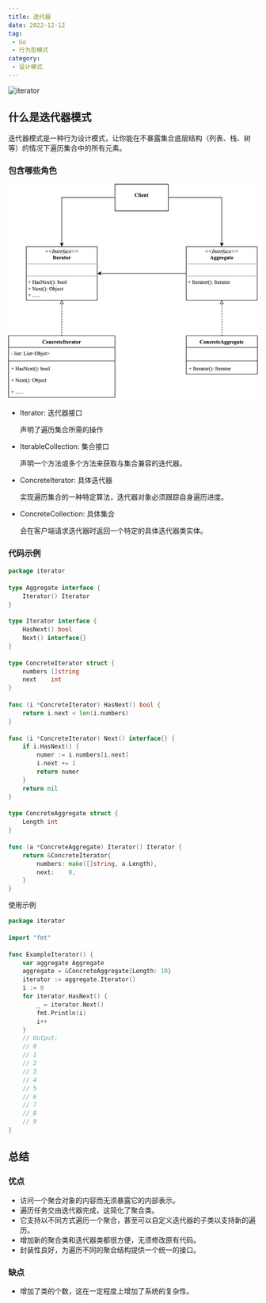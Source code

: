 ```yaml
---
title: 迭代器
date: 2022-12-12
tag:
 - Go
 - 行为型模式
category:
 - 设计模式
---
```


![iterator](https://refactoringguru.cn/images/patterns/content/iterator/iterator-zh-2x.png)

<!-- more -->

## 什么是迭代器模式

迭代器模式是一种行为设计模式，让你能在不暴露集合底层结构（列表、栈、树等）的情况下遍历集合中的所有元素。

### 包含哪些角色

![iterator](../images/iterator.png)

- Iterator: 迭代器接口
  
  声明了遍历集合所需的操作

- IterableCollection: 集合接口
  
  声明一个方法或多个方法来获取与集合兼容的迭代器。

- ConcreteIterator: 具体迭代器

  实现遍历集合的一种特定算法，迭代器对象必须跟踪自身遍历进度。

- ConcreteCollection: 具体集合
  
  会在客户端请求迭代器时返回一个特定的具体迭代器类实体。

### 代码示例

```go
package iterator

type Aggregate interface {
	Iterator() Iterator
}

type Iterator interface {
	HasNext() bool
	Next() interface{}
}

type ConcreteIterator struct {
	numbers []string
	next    int
}

func (i *ConcreteIterator) HasNext() bool {
	return i.next < len(i.numbers)
}

func (i *ConcreteIterator) Next() interface{} {
	if i.HasNext() {
		numer := i.numbers[i.next]
		i.next += 1
		return numer
	}
	return nil
}

type ConcreteAggregate struct {
	Length int
}

func (a *ConcreteAggregate) Iterator() Iterator {
	return &ConcreteIterator{
		numbers: make([]string, a.Length),
		next:    0,
	}
}
```

使用示例

```go
package iterator

import "fmt"

func ExampleIterator() {
	var aggregate Aggregate
	aggregate = &ConcreteAggregate{Length: 10}
	iterator := aggregate.Iterator()
	i := 0
	for iterator.HasNext() {
		_ = iterator.Next()
		fmt.Println(i)
		i++
	}
	// Output:
	// 0
	// 1
	// 2
	// 3
	// 4
	// 5
	// 6
	// 7
	// 8
	// 9
}
```

## 总结

### 优点

- 访问一个聚合对象的内容而无须暴露它的内部表示。
- 遍历任务交由迭代器完成，这简化了聚合类。
- 它支持以不同方式遍历一个聚合，甚至可以自定义迭代器的子类以支持新的遍历。
- 增加新的聚合类和迭代器类都很方便，无须修改原有代码。
- 封装性良好，为遍历不同的聚合结构提供一个统一的接口。

### 缺点

- 增加了类的个数，这在一定程度上增加了系统的复杂性。
  